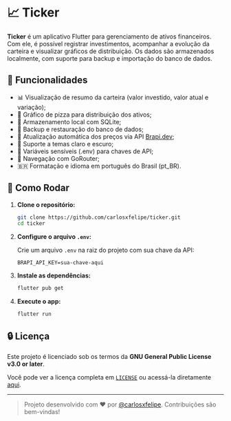 # 📈 Ticker

**Ticker** é um aplicativo Flutter para gerenciamento de ativos financeiros. Com ele, é possível registrar investimentos, acompanhar a evolução da carteira e visualizar gráficos de distribuição. Os dados são armazenados localmente, com suporte para backup e importação do banco de dados.

## 🚀 Funcionalidades

- 📊 Visualização de resumo da carteira (valor investido, valor atual e variação);
- 🧩 Gráfico de pizza para distribuição dos ativos;
- 💾 Armazenamento local com SQLite;
- 📂 Backup e restauração do banco de dados;
- 🔄 Atualização automática dos preços via API [Brapi.dev](https://brapi.dev);
- 🌙 Suporte a temas claro e escuro;
- 🔐 Variáveis sensíveis (.env) para chaves de API;
- 🔀 Navegação com GoRouter;
- 🇧🇷 Formatação e idioma em português do Brasil (pt_BR).

## 🧪 Como Rodar

1. **Clone o repositório:**

   ```bash
   git clone https://github.com/carlosxfelipe/ticker.git
   cd ticker
   ```

2. **Configure o arquivo `.env`:**

   Crie um arquivo `.env` na raiz do projeto com sua chave da API:

   ```
   BRAPI_API_KEY=sua-chave-aqui
   ```

3. **Instale as dependências:**

   ```bash
   flutter pub get
   ```

4. **Execute o app:**

   ```bash
   flutter run
   ```

## 🔒 Licença

Este projeto é licenciado sob os termos da **GNU General Public License v3.0 or later**.

Você pode ver a licença completa em [`LICENSE`](./LICENSE) ou acessá-la diretamente [aqui](https://www.gnu.org/licenses/gpl-3.0.txt).

---

> Projeto desenvolvido com ❤️ por [@carlosxfelipe](https://github.com/carlosxfelipe). Contribuições são bem-vindas!

